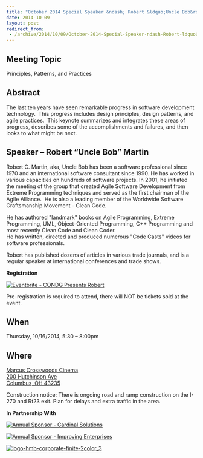 ```yaml
---
title: "October 2014 Special Speaker &ndash; Robert &ldquo;Uncle Bob&rdquo; Martin"
date: 2014-10-09
layout: post
redirect_from:
 - /archive/2014/10/09/October-2014-Special-Speaker-ndash-Robert-ldquoUncle-Bobrdquo-Martin.aspx
---
```


## Meeting Topic

Principles, Patterns, and Practices

## Abstract

The last ten years have seen remarkable progress in software development technology.  This progress includes design principles, design patterns, and agile practices.  This keynote summarizes and integrates these areas of progress, describes some of the accomplishments and failures, and then looks to what might be next.

## Speaker – Robert “Uncle Bob” Martin

Robert C. Martin, aka, Uncle Bob has been a software professional since 1970 and an international software consultant since 1990. He has worked in various capacities on hundreds of software projects. In 2001, he initiated the meeting of the group that created Agile Software Development from Extreme Programming techniques and served as the first chairman of the Agile Alliance.  He is also a leading member of the Worldwide Software Craftsmanship Movement - Clean Code.

He has authored "landmark" books on Agile Programming, Extreme Programming, UML, Object-Oriented Programming, C++ Programming and most recently Clean Code and Clean Coder.      
He has written, directed and produced numerous "Code Casts" videos for software professionals.

Robert has published dozens of articles in various trade journals, and is a regular speaker at international conferences and trade shows.

**Registration**

[![Eventbrite - CONDG Presents Robert ](https://www.eventbrite.com/custombutton?eid=12555506859)](http://www.eventbrite.com/e/condg-presents-robert-uncle-bob-martin-tickets-12555506859?ref=ebtnebtckt)

Pre-registration is required to attend, there will NOT be tickets sold at the event.

## When

Thursday, 10/16/2014, 5:30 – 8:00pm

## Where

[Marcus Crosswoods Cinema](http://goo.gl/maps/G6Kp6)  
[200 Hutchinson Ave](http://goo.gl/maps/G6Kp6)  
[Columbus, OH 43235](http://goo.gl/maps/G6Kp6)

Construction notice: There is ongoing road and ramp construction on the I-270 and Rt23 exit. Plan for delays and extra traffic in the area.

**In Partnership With**

[![Annual Sponsor - Cardinal Solutions](http://condg.org/images/condg_org/Windows-Live-Writer/April-2013-Meeting-Announcement---MSMQ-a_B4CC/cardinal_color_tagline3_aa7a59d8-6af9-4071-a3c6-715999b671b0.jpg "Annual Sponsor - Cardinal Solutions")](http://www.cardinalsolutions.com)

[![Annual Sponsor - Improving Enterprises](http://condg.org/images/condg_org/Windows-Live-Writer/January-2013-Meeting-Announcement--_DBCD/clip_image0013_836cae65-6416-43f8-9634-cdf52c5f00a8.jpg "Annual Sponsor - Improving Enterprises")](http://www.improvingenterprises.com)

[![logo-hmb-corporate-finite-2color_3](http://condg.org/images/condg_org/WindowsLiveWriter/May2014MeetingAnnouncementRepositoryandS_123F5/logo-hmb-corporate-finite-2color_3_3.png "logo-hmb-corporate-finite-2color_3")](http://hmbnet.com)

